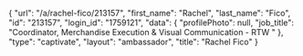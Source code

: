 {
    "url": "\/a\/rachel-fico\/213157",
    "first_name": "Rachel",
    "last_name": "Fico",
    "id": "213157",
    "login_id": "1759121",
    "data": {
        "profilePhoto": null,
        "job_title": "Coordinator, Merchandise Execution & Visual Communication - RTW "
    },
    "type": "captivate",
    "layout": "ambassador",
    "title": "Rachel Fico"
}